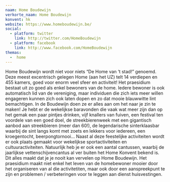 ```yaml
---
naam: Home Boudewijn
verkorte_naam: Home Boudewijn
konvent: hk
website: https://www.homeboudewijn.be/
social:
  - platform: twitter
    link: http://twitter.com/HomeBoudewijn
  - platform: facebook
    link: http://www.facebook.com/HomeBoudewijn
themas:
  -  home
---
```


Home Boudewijn wordt niet voor niets “De Home van ‘t stad!” genoemd. Deze meest excentrisch gelegen Home (aan het UZ) telt 14 verdiepen en 455 kamers, goed voor enorm veel sfeer en activiteit! Het praesidium bestaat uit zo goed als enkel bewoners van de home. Iedere bewoner is ook automatisch lid van de vereniging, maar individuen die zich iets meer willen engageren kunnen zich ook laten dopen en zo dat mooie blauwwitte lint bemachtigen.
In de Boudewijn doen ze er alles aan om het naar je zin te maken! Je hebt er de wekelijkse baravonden die vaak wat meer zijn dan op het gemak een paar pintjes drinken, vijf knallers van fuiven, een festival ten voordele van een goed doel, de streekbierenweek met een gigantisch aanbod aan streekbieren (meer dan 60!), de legendarische sinterklaasbar waarbij de sint langs komt met zoets en lekkers voor iedereen, een kroegentocht, beerpongtornooi...
Naast al deze feestelijke activiteiten wordt er ook plaats gemaakt voor wekelijkse sportactiviteiten en cultuuractiviteiten. Natuurlijk heb je er ook een aantal cantussen, waarbij de jaarlijkse vettenschijvencantus al ver buiten het Home Konvent bekend is. Dit alles maakt dat je je nooit kan vervelen op Home Boudewijn.
Het praesidium maakt niet enkel het leven van de homebewoner mooier door het organiseren van al die activitetiten, maar ook door een aanspreekpunt te zijn en problemen / verbeteringen voor te leggen aan dienst huisvestingen.
